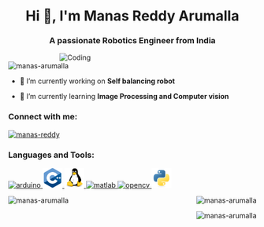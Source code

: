 <h1 align="center">Hi 👋, I'm Manas Reddy Arumalla</h1>
<h3 align="center">A passionate Robotics Engineer from India</h3>
<img align="right" alt="Coding" width="400" src="https://i.graphicmama.com/uploads/2023/3/6414793b7befa-602a4f0ed6583-Flying%20Robot%20Cartoon%20Animated%20GIFs.gif">

<p align="left"> <img src="https://komarev.com/ghpvc/?username=manas-arumalla&label=Profile%20views&color=0e75b6&style=flat" alt="manas-arumalla" /> </p>

- 🔭 I’m currently working on **Self balancing robot**

- 🌱 I’m currently learning **Image Processing and Computer vision**

<h3 align="left">Connect with me:</h3>
<p align="left">
<a href="https://linkedin.com/in/manas-reddy" target="blank"><img align="center" src="https://raw.githubusercontent.com/rahuldkjain/github-profile-readme-generator/master/src/images/icons/Social/linked-in-alt.svg" alt="manas-reddy" height="30" width="40" /></a>
</p>

<h3 align="left">Languages and Tools:</h3>
<p align="left"> <a href="https://www.arduino.cc/" target="_blank" rel="noreferrer"> <img src="https://cdn.worldvectorlogo.com/logos/arduino-1.svg" alt="arduino" width="40" height="40"/> </a> <a href="https://www.w3schools.com/cpp/" target="_blank" rel="noreferrer"> <img src="https://raw.githubusercontent.com/devicons/devicon/master/icons/cplusplus/cplusplus-original.svg" alt="cplusplus" width="40" height="40"/> </a> <a href="https://www.linux.org/" target="_blank" rel="noreferrer"> <img src="https://raw.githubusercontent.com/devicons/devicon/master/icons/linux/linux-original.svg" alt="linux" width="40" height="40"/> </a> <a href="https://www.mathworks.com/" target="_blank" rel="noreferrer"> <img src="https://upload.wikimedia.org/wikipedia/commons/2/21/Matlab_Logo.png" alt="matlab" width="40" height="40"/> </a> <a href="https://opencv.org/" target="_blank" rel="noreferrer"> <img src="https://www.vectorlogo.zone/logos/opencv/opencv-icon.svg" alt="opencv" width="40" height="40"/> </a> <a href="https://www.python.org" target="_blank" rel="noreferrer"> <img src="https://raw.githubusercontent.com/devicons/devicon/master/icons/python/python-original.svg" alt="python" width="40" height="40"/> </a> </p>

<p><img align="left" src="https://github-readme-stats.vercel.app/api/top-langs?username=manas-arumalla&show_icons=true&locale=en&layout=compact" alt="manas-arumalla" /></p>

<p>&nbsp;<img align="right" src="https://github-readme-stats.vercel.app/api?username=manas-arumalla&show_icons=true&locale=en" alt="manas-arumalla" /></p>

<p><img align="right" src="https://github-readme-streak-stats.herokuapp.com/?user=manas-arumalla&" alt="manas-arumalla" /></p>
